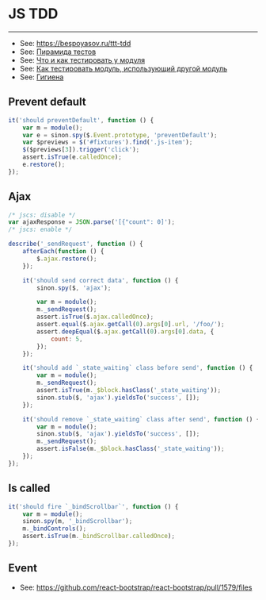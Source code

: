 # JS TDD

----

- See: https://bespoyasov.ru/ttt-tdd
- See: [Пирамида тестов](https://bureau.ru/soviet/20191024/)
- See: [Что и как тестировать у модуля](https://bureau.ru/soviet/20191114/)
- See: [Как тестировать модуль, использующий другой модуль](https://bureau.ru/soviet/20200123/)
- See: [Гигиена](https://bureau.ru/soviet/20200213/)

## Prevent default

```javascript
it('should preventDefault', function () {
    var m = module();
    var e = sinon.spy($.Event.prototype, 'preventDefault');
    var $previews = $('#fixtures').find('.js-item');
    $($previews[3]).trigger('click');
    assert.isTrue(e.calledOnce);
    e.restore();
});
```


## Ajax

```javascript
/* jscs: disable */
var ajaxResponse = JSON.parse('[{"count": 0]');
/* jscs: enable */
```

```javascript
describe('_sendRequest', function () {
    afterEach(function () {
        $.ajax.restore();
    });

    it('should send correct data', function () {
        sinon.spy($, 'ajax');

        var m = module();
        m._sendRequest();
        assert.isTrue($.ajax.calledOnce);
        assert.equal($.ajax.getCall(0).args[0].url, '/foo/');
        assert.deepEqual($.ajax.getCall(0).args[0].data, {
            count: 5,
        });
    });

    it('should add `_state_waiting` class before send', function () {
        var m = module();
        m._sendRequest();
        assert.isTrue(m._$block.hasClass('_state_waiting'));
        sinon.stub($, 'ajax').yieldsTo('success', []);
    });

    it('should remove `_state_waiting` class after send', function () {
        var m = module();
        sinon.stub($, 'ajax').yieldsTo('success', []);
        m._sendRequest();
        assert.isFalse(m._$block.hasClass('_state_waiting'));
    });
});
```


## Is called

```javascript
it('should fire `_bindScrollbar`', function () {
    var m = module();
    sinon.spy(m, '_bindScrollbar');
    m._bindControls();
    assert.isTrue(m._bindScrollbar.calledOnce);
});
```


## Event

- See: https://github.com/react-bootstrap/react-bootstrap/pull/1579/files
